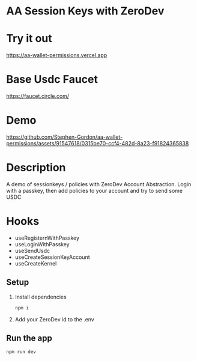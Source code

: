 # AA Session Keys with ZeroDev

# Try it out
https://aa-wallet-permissions.vercel.app

# Base Usdc Faucet
https://faucet.circle.com/

# Demo
https://github.com/Stephen-Gordon/aa-wallet-permissions/assets/91547618/0315be70-ccf4-482d-8a23-f91824365838


# Description
A demo of sessionkeys / policies with ZeroDev Account Abstraction. Login with a passkey, then add policies to your account and try to send some USDC

# Hooks
- useRegisternWithPasskey
- useLoginWithPasskey
- useSendUsdc
- useCreateSessionKeyAccount
- useCreateKernel

## Setup

1. Install dependencies

   ```sh
   npm i
   ```

2. Add your ZeroDev id to the .env

## Run the app

```sh
npm run dev
```
